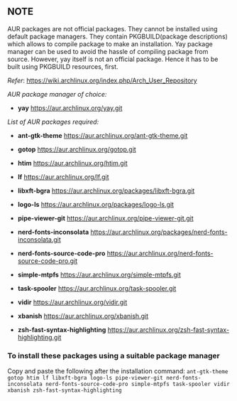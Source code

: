 ## NOTE
AUR packages are not official packages. They cannot be installed using default package managers.
They contain PKGBUILD(package descriptions) which allows to compile package to make an installation.
Yay package manager can be used to avoid the hassle of compiling package from source.
However, yay itself is not an official package. Hence it has to be built using PKGBUILD resources, first.

*Refer*: https://wiki.archlinux.org/index.php/Arch_User_Repository

*AUR package manager of choice:*
- **yay**
https://aur.archlinux.org/yay.git

*List of AUR packages required:*
- **ant-gtk-theme**
https://aur.archlinux.org/ant-gtk-theme.git

- **gotop**
https://aur.archlinux.org/gotop.git

- **htim**
https://aur.archlinux.org/htim.git

- **lf**
https://aur.archlinux.org/lf.git

- **libxft-bgra**
https://aur.archlinux.org/packages/libxft-bgra.git

- **logo-ls**
https://aur.archlinux.org/packages/logo-ls.git

- **pipe-viewer-git**
https://aur.archlinux.org/pipe-viewer-git.git

- **nerd-fonts-inconsolata**
https://aur.archlinux.org/packages/nerd-fonts-inconsolata.git

- **nerd-fonts-source-code-pro**
https://aur.archlinux.org/nerd-fonts-source-code-pro.git

- **simple-mtpfs**
https://aur.archlinux.org/simple-mtpfs.git

- **task-spooler**
https://aur.archlinux.org/task-spooler.git

- **vidir**
https://aur.archlinux.org/vidir.git

- **xbanish**
https://aur.archlinux.org/xbanish.git

- **zsh-fast-syntax-highlighting**
https://aur.archlinux.org/zsh-fast-syntax-highlighting.git

### To install these packages using a suitable package manager
Copy and paste the following after the installation command:
```ant-gtk-theme gotop htim lf libxft-bgra logo-ls pipe-viewer-git nerd-fonts-inconsolata nerd-fonts-source-code-pro simple-mtpfs task-spooler vidir xbanish zsh-fast-syntax-highlighting```
